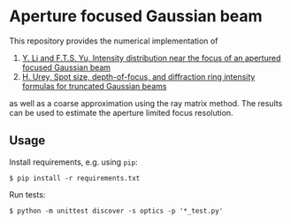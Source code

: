# Aperture focused Gaussian beam

This repository provides the numerical implementation of

1. [Y. Li and F.T.S. Yu, Intensity distribution near the focus of an apertured focused Gaussian beam][1]
2. [H. Urey, Spot size, depth-of-focus, and diffraction ring intensity formulas for truncated Gaussian beams][2]

as well as a coarse approximation using the ray matrix method. The results can
be used to estimate the aperture limited focus resolution.

[1]: https://www.sciencedirect.com/science/article/abs/pii/0030401889901971
[2]: https://www.osapublishing.org/ao/abstract.cfm?uri=ao-43-3-620

## Usage

Install requirements, e.g. using `pip`:

```shell
$ pip install -r requirements.txt
```

Run tests:

```shell
$ python -m unittest discover -s optics -p '*_test.py'
```
